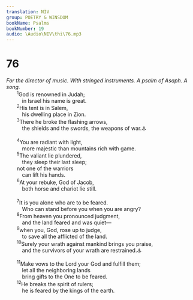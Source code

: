 ```yaml
---
translation: NIV
group: POETRY & WINSDOM
bookName: Psalms 
bookNumber: 19
audio: \Audio\NIV\thi\76.mp3
---
```


<div class="title"><h1>76</h1><i>For the director of music. With stringed instruments. A psalm of Asaph. A song.</i></div>
<span class="verse thi_76_1">  <sup>1</sup>God is renowned in Judah; <br/>   in Israel his name is great. <br/></span>
<span class="verse thi_76_2">  <sup>2</sup>His tent is in Salem, <br/>   his dwelling place in Zion. <br/></span>
<span class="verse thi_76_3">  <sup>3</sup>There he broke the flashing arrows, <br/>   the shields and the swords, the weapons of war.<a data-toggle="tooltip" data-placement="bottom" title="The Hebrew has Selah (a word of uncertain meaning) here and at the end of verse 9.">⚓</a><br/><br/></span>
<span class="verse thi_76_4">  <sup>4</sup>You are radiant with light, <br/>   more majestic than mountains rich with game. <br/></span>
<span class="verse thi_76_5">  <sup>5</sup>The valiant lie plundered, <br/>   they sleep their last sleep; <br/>  not one of the warriors <br/>   can lift his hands. <br/></span>
<span class="verse thi_76_6">  <sup>6</sup>At your rebuke, God of Jacob, <br/>   both horse and chariot lie still. <br/><br/></span>
<span class="verse thi_76_7">  <sup>7</sup>It is you alone who are to be feared. <br/>   Who can stand before you when you are angry? <br/></span>
<span class="verse thi_76_8">  <sup>8</sup>From heaven you pronounced judgment, <br/>   and the land feared and was quiet— <br/></span>
<span class="verse thi_76_9">  <sup>9</sup>when you, God, rose up to judge, <br/>   to save all the afflicted of the land. <br/></span>
<span class="verse thi_76_10">  <sup>10</sup>Surely your wrath against mankind brings you praise, <br/>   and the survivors of your wrath are restrained.<a data-toggle="tooltip" data-placement="bottom" title="Or Surely the wrath of mankind brings you praise, / and with the remainder of wrath you arm yourself">⚓</a><br/><br/></span>
<span class="verse thi_76_11">  <sup>11</sup>Make vows to the Lord your God and fulfill them; <br/>   let all the neighboring lands <br/>   bring gifts to the One to be feared. <br/></span>
<span class="verse thi_76_12">  <sup>12</sup>He breaks the spirit of rulers; <br/>   he is feared by the kings of the earth. <br/></span>
